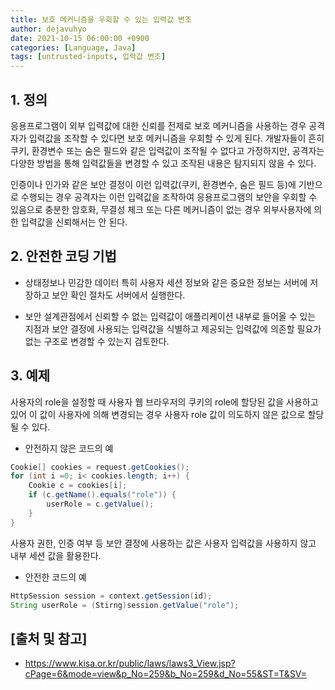 ```yaml
---
title: 보호 메커니즘을 우회할 수 있는 입력값 변조
author: dejavuhyo
date: 2021-10-15 06:00:00 +0900
categories: [Language, Java]
tags: [untrusted-inputs, 입력값 변조]
---
```


## 1. 정의
응용프로그램이 외부 입력값에 대한 신뢰를 전제로 보호 메커니즘을 사용하는 경우 공격자가 입력값을 조작할 수 있다면 보호 메커니즘을 우회할 수 있게 된다. 개발자들이 흔히 쿠키, 환경변수 또는 숨은 필드와 같은 입력값이 조작될 수 없다고 가정하지만, 공격자는 다양한 방법을 통해 입력값들을 변경할 수 있고 조작된 내용은 탐지되지 않을 수 있다.

인증이나 인가와 같은 보안 결정이 이런 입력값(쿠키, 환경변수, 숨은 필드 등)에 기반으로 수행되는 경우 공격자는 이런 입력값을 조작하여 응용프로그램의 보안을 우회할 수 있음으로 충분한 암호화, 무결성 체크 또는 다른 메커니즘이 없는 경우 외부사용자에 의한 입력값을 신뢰해서는 안 된다.

## 2. 안전한 코딩 기법

* 상태정보나 민감한 데이터 특히 사용자 세션 정보와 같은 중요한 정보는 서버에 저장하고 보안 확인 절차도 서버에서 실행한다.

* 보안 설계관점에서 신뢰할 수 없는 입력값이 애플리케이션 내부로 들어올 수 있는 지점과 보안 결정에 사용되는 입력값을 식별하고 제공되는 입력값에 의존할 필요가 없는 구조로 변경할 수 있는지 검토한다.

## 3. 예제
사용자의 role을 설정할 때 사용자 웹 브라우저의 쿠키의 role에 할당된 값을 사용하고 있어 이 값이 사용자에 의해 변경되는 경우 사용자 role 값이 의도하지 않은 값으로 할당될 수 있다.

* 안전하지 않은 코드의 예

```java
Cookie[] cookies = request.getCookies();
for (int i =0; i< cookies.length; i++) {
    Cookie c = cookies[i];
    if (c.getName().equals("role")) {
        userRole = c.getValue();
    }
}
```

사용자 권한, 인증 여부 등 보안 결정에 사용하는 값은 사용자 입력값을 사용하지 않고 내부 세션 값을 활용한다.

* 안전한 코드의 예

```java
HttpSession session = context.getSession(id);
String userRole = (Stirng)session.getValue("role");
```

## [출처 및 참고]
* <https://www.kisa.or.kr/public/laws/laws3_View.jsp?cPage=6&mode=view&p_No=259&b_No=259&d_No=55&ST=T&SV=>
